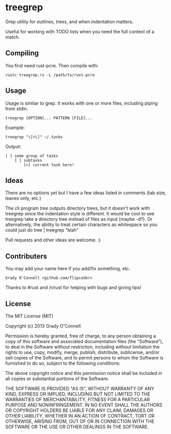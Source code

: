 # treegrep

Grep utility for outlines, trees, and when indentation matters.

Useful for working with TODO lists when you need the full context of a match.

## Compiling

You first need rust-pcre.  Then compile with:
```
rustc treegrep.rs -L /path/to/rust-pcre
```

## Usage

Usage is similar to grep.
It works with one or more files, including piping from stdin.

```
treegrep [OPTION]... PATTERN [FILE]...
```

Example:

```
treegrep "\[>\]" ~/.tasks
```

Output:

```
[ ] some group of tasks
    [ ] subtasks
        [>] current task here!
```

## Ideas

There are no options yet but I have a few ideas listed in comments (tab size, leaves only, etc.)

The cli program *tree* outputs directory trees, but it doesn't work with treegrep since
the indentation style is different.  It would be cool to see treegrep take a directory tree instead of
files as input (maybe -d?).  Or alternatively, the ability to treat certain characters as whitespace so
you could just do tree | treegrep "blah"

Pull requests and other ideas are welcome. :)

## Contributers

You may add your name here if you add/fix something, etc.

```
Grady O'Connell <github.com/flipcoder>
```

Thanks to #rust and /r/rust for helping with bugs and giving tips!

## License

The MIT License (MIT)

Copyright (c) 2013 Grady O'Connell

Permission is hereby granted, free of charge, to any person obtaining a copy
of this software and associated documentation files (the "Software"), to deal
in the Software without restriction, including without limitation the rights
to use, copy, modify, merge, publish, distribute, sublicense, and/or sell
copies of the Software, and to permit persons to whom the Software is
furnished to do so, subject to the following conditions:

The above copyright notice and this permission notice shall be included in
all copies or substantial portions of the Software.

THE SOFTWARE IS PROVIDED "AS IS", WITHOUT WARRANTY OF ANY KIND, EXPRESS OR
IMPLIED, INCLUDING BUT NOT LIMITED TO THE WARRANTIES OF MERCHANTABILITY,
FITNESS FOR A PARTICULAR PURPOSE AND NONINFRINGEMENT. IN NO EVENT SHALL THE
AUTHORS OR COPYRIGHT HOLDERS BE LIABLE FOR ANY CLAIM, DAMAGES OR OTHER
LIABILITY, WHETHER IN AN ACTION OF CONTRACT, TORT OR OTHERWISE, ARISING FROM,
OUT OF OR IN CONNECTION WITH THE SOFTWARE OR THE USE OR OTHER DEALINGS IN
THE SOFTWARE.

